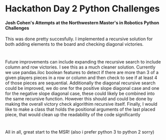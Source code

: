 # Hackathon Day 2 Python Challenges

#### Josh Cohen's Attempts at the Northwestern Master's in Robotics Python Challenges

This was done pretty succesfully. I implemented a recursive solution for both adding elements to the board and checking diagonal victories. 
 
#

Future improvements can include expanding the recursive search to include column and row victories. I see this as a much cleaner solution. Currently we use pandas.iloc boolean features to detect if there are more than 3 of a given players pieces in a row or column and then check to see if at least 4 of those pieces are sequential. Additionally the diagonal recursive search could be improved, we do one for the positive slope diagonal case and one for the negative slope diagonal case, these could likely be combined into the same recursive function. However this should and could be done by making the overall victory check algorithim recursive itself. Finally, I would like to make a class that holds the positional arguments of the last placed piece, that would clean up the readability of the code significantly

#

All in all, great start to the MSR! (also i prefer python 3 to python 2 sorry)